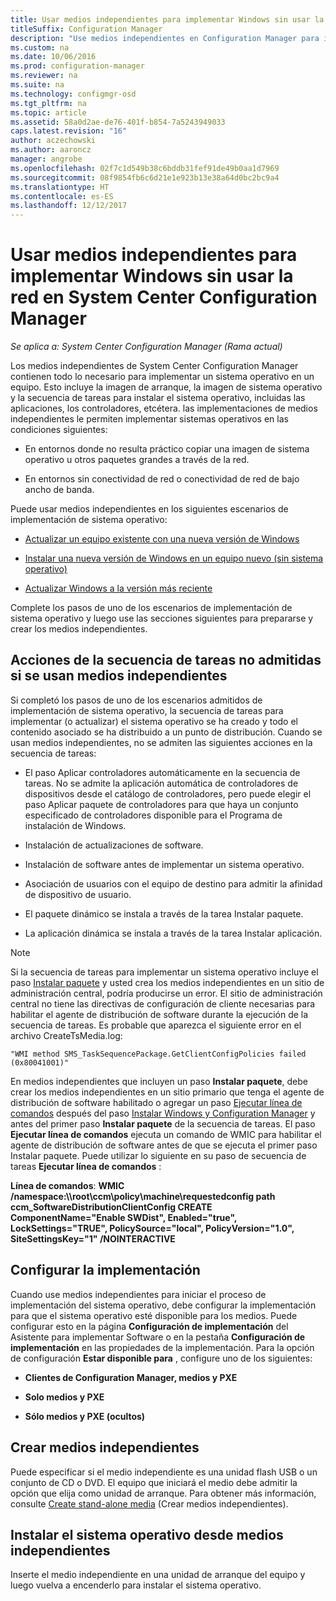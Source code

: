 ```yaml
---
title: Usar medios independientes para implementar Windows sin usar la red
titleSuffix: Configuration Manager
description: "Use medios independientes en Configuration Manager para implementar sistemas operativos cuando el ancho de banda sea limitado o como una opción a la actualización o la instalación de equipos."
ms.custom: na
ms.date: 10/06/2016
ms.prod: configuration-manager
ms.reviewer: na
ms.suite: na
ms.technology: configmgr-osd
ms.tgt_pltfrm: na
ms.topic: article
ms.assetid: 58a0d2ae-de76-401f-b854-7a5243949033
caps.latest.revision: "16"
author: aczechowski
ms.author: aaroncz
manager: angrobe
ms.openlocfilehash: 02f7c1d549b38c6bddb31fef91de49b0aa1d7969
ms.sourcegitcommit: 08f9854fb6c6d21e1e923b13e38a64d0bc2bc9a4
ms.translationtype: HT
ms.contentlocale: es-ES
ms.lasthandoff: 12/12/2017
---
```

# <a name="use-stand-alone-media-to-deploy-windows-without-using-the-network-in-system-center-configuration-manager"></a>Usar medios independientes para implementar Windows sin usar la red en System Center Configuration Manager

*Se aplica a: System Center Configuration Manager (Rama actual)*

Los medios independientes de System Center Configuration Manager contienen todo lo necesario para implementar un sistema operativo en un equipo. Esto incluye la imagen de arranque, la imagen de sistema operativo y la secuencia de tareas para instalar el sistema operativo, incluidas las aplicaciones, los controladores, etcétera. las implementaciones de medios independientes le permiten implementar sistemas operativos en las condiciones siguientes:  

-   En entornos donde no resulta práctico copiar una imagen de sistema operativo u otros paquetes grandes a través de la red.  

-   En entornos sin conectividad de red o conectividad de red de bajo ancho de banda.  

Puede usar medios independientes en los siguientes escenarios de implementación de sistema operativo:  

-   [Actualizar un equipo existente con una nueva versión de Windows](refresh-an-existing-computer-with-a-new-version-of-windows.md)  

-   [Instalar una nueva versión de Windows en un equipo nuevo (sin sistema operativo)](install-new-windows-version-new-computer-bare-metal.md)  

-   [Actualizar Windows a la versión más reciente](upgrade-windows-to-the-latest-version.md)  

 Complete los pasos de uno de los escenarios de implementación de sistema operativo y luego use las secciones siguientes para prepararse y crear los medios independientes.  

## <a name="task-sequence-actions-not-supported-when-using-stand-alone-media"></a>Acciones de la secuencia de tareas no admitidas si se usan medios independientes  
 Si completó los pasos de uno de los escenarios admitidos de implementación de sistema operativo, la secuencia de tareas para implementar (o actualizar) el sistema operativo se ha creado y todo el contenido asociado se ha distribuido a un punto de distribución. Cuando se usan medios independientes, no se admiten las siguientes acciones en la secuencia de tareas:  

-   El paso Aplicar controladores automáticamente en la secuencia de tareas. No se admite la aplicación automática de controladores de dispositivos desde el catálogo de controladores, pero puede elegir el paso Aplicar paquete de controladores para que haya un conjunto especificado de controladores disponible para el Programa de instalación de Windows.  

-   Instalación de actualizaciones de software.  

-   Instalación de software antes de implementar un sistema operativo.  

-   Asociación de usuarios con el equipo de destino para admitir la afinidad de dispositivo de usuario.  

-   El paquete dinámico se instala a través de la tarea Instalar paquete.  

-   La aplicación dinámica se instala a través de la tarea Instalar aplicación.  

> [!NOTE]  
>  Si la secuencia de tareas para implementar un sistema operativo incluye el paso [Instalar paquete](../understand/task-sequence-steps.md#BKMK_InstallPackage) y usted crea los medios independientes en un sitio de administración central, podría producirse un error. El sitio de administración central no tiene las directivas de configuración de cliente necesarias para habilitar el agente de distribución de software durante la ejecución de la secuencia de tareas. Es probable que aparezca el siguiente error en el archivo CreateTsMedia.log:  
>   
>  `"WMI method SMS_TaskSequencePackage.GetClientConfigPolicies failed (0x80041001)"`
>   
>  En medios independientes que incluyen un paso **Instalar paquete**, debe crear los medios independientes en un sitio primario que tenga el agente de distribución de software habilitado o agregar un paso [Ejecutar línea de comandos](../understand/task-sequence-steps.md#BKMK_RunCommandLine) después del paso [Instalar Windows y Configuration Manager](../understand/task-sequence-steps.md#BKMK_SetupWindowsandConfigMgr) y antes del primer paso **Instalar paquete** de la secuencia de tareas. El paso **Ejecutar línea de comandos** ejecuta un comando de WMIC para habilitar el agente de distribución de software antes de que se ejecuta el primer paso Instalar paquete. Puede utilizar lo siguiente en su paso de secuencia de tareas **Ejecutar línea de comandos** :  
>   
>  **Línea de comandos**: **WMIC /namespace:\\\root\ccm\policy\machine\requestedconfig path ccm_SoftwareDistributionClientConfig CREATE ComponentName="Enable SWDist", Enabled="true", LockSettings="TRUE", PolicySource="local", PolicyVersion="1.0", SiteSettingsKey="1" /NOINTERACTIVE**  

## <a name="configure-deployment-settings"></a>Configurar la implementación  
 Cuando use medios independientes para iniciar el proceso de implementación del sistema operativo, debe configurar la implementación para que el sistema operativo esté disponible para los medios. Puede configurar esto en la página **Configuración de implementación** del Asistente para implementar Software o en la pestaña **Configuración de implementación** en las propiedades de la implementación.  Para la opción de configuración **Estar disponible para** , configure uno de los siguientes:  

-   **Clientes de Configuration Manager, medios y PXE**  

-   **Solo medios y PXE**  

-   **Sólo medios y PXE (ocultos)**  

## <a name="create-the-stand-alone-media"></a>Crear medios independientes  
 Puede especificar si el medio independiente es una unidad flash USB o un conjunto de CD o DVD. El equipo que iniciará el medio debe admitir la opción que elija como unidad de arranque. Para obtener más información, consulte [Create stand-alone media](create-stand-alone-media.md) (Crear medios independientes).  

## <a name="install-the-operating-system-from-stand-alone-media"></a>Instalar el sistema operativo desde medios independientes  
 Inserte el medio independiente en una unidad de arranque del equipo y luego vuelva a encenderlo para instalar el sistema operativo.  
